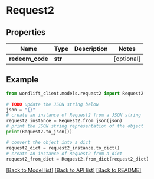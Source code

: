 # Request2


## Properties

Name | Type | Description | Notes
------------ | ------------- | ------------- | -------------
**redeem_code** | **str** |  | [optional] 

## Example

```python
from wordlift_client.models.request2 import Request2

# TODO update the JSON string below
json = "{}"
# create an instance of Request2 from a JSON string
request2_instance = Request2.from_json(json)
# print the JSON string representation of the object
print(Request2.to_json())

# convert the object into a dict
request2_dict = request2_instance.to_dict()
# create an instance of Request2 from a dict
request2_from_dict = Request2.from_dict(request2_dict)
```
[[Back to Model list]](../README.md#documentation-for-models) [[Back to API list]](../README.md#documentation-for-api-endpoints) [[Back to README]](../README.md)


